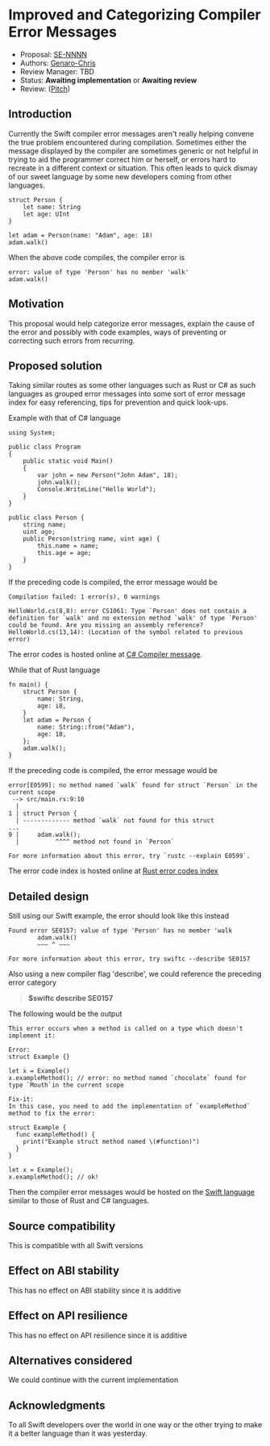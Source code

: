 # Improved and Categorizing Compiler Error Messages

* Proposal: [SE-NNNN](NNNN-filename.md)
* Authors: [Genaro-Chris](https://github.com/Genaro-Chris)
* Review Manager: TBD
* Status: **Awaiting implementation** or **Awaiting review**
* Review: ([Pitch](https://forums.swift.org/...))

## Introduction

Currently the Swift compiler error messages aren't really helping convene the true problem encountered during compilation. Sometimes either the message displayed by the compiler are sometimes generic or not helpful in trying to aid the programmer correct him or herself, or errors hard to recreate in a different context or situation. This often leads to quick dismay of our sweet language by some new developers coming from other languages.

```
struct Person {
    let name: String
    let age: UInt
}

let adam = Person(name: "Adam", age: 18)
adam.walk()
```
When the above code compiles, the compiler error is

```
error: value of type 'Person' has no member 'walk'
adam.walk()
```

## Motivation

 This proposal would help categorize error messages, explain the cause of the error and possibly with code examples, ways of preventing or correcting such errors from recurring.
 
## Proposed solution

Taking similar routes as some other languages such as Rust or C# as such languages as grouped error messages into some sort of error message index for easy referencing, tips for prevention and quick look-ups.

Example with that of C# language

```
using System;

public class Program
{
	public static void Main()
	{
		var john = new Person("John Adam", 18);
		john.walk();
		Console.WriteLine("Hello World");
	}
}

public class Person {
	string name;
	uint age;
	public Person(string name, uint age) {
		this.name = name;
		this.age = age;
	}
}
```
If the preceding code is compiled, the error message would be

```
Compilation failed: 1 error(s), 0 warnings

HelloWorld.cs(8,8): error CS1061: Type `Person' does not contain a definition for `walk' and no extension method `walk' of type `Person' could be found. Are you missing an assembly reference?
HelloWorld.cs(13,14): (Location of the symbol related to previous error)
```
The error codes is hosted online at [C# Compiler message](https://learn.microsoft.com/en-us/dotnet/csharp/language-reference/compiler-messages/).


While that of Rust language

```
fn main() {
    struct Person {
        name: String,
        age: i8,
    }
    let adam = Person {
        name: String::from("Adam"),
        age: 18,
    };
    adam.walk();
}
```
If the preceding code is compiled, the error message would be

```
error[E0599]: no method named `walk` found for struct `Person` in the current scope
 --> src/main.rs:9:10
  |
1 | struct Person {
  | ------------- method `walk` not found for this struct
...
9 |     adam.walk();
  |          ^^^^ method not found in `Person`

For more information about this error, try `rustc --explain E0599`.
```
The error code index is hosted online at [Rust error codes index](https://doc.rust-lang.org/error_codes/error-index.html)

## Detailed design

Still using our Swift example, the error should look like this instead

```
Found error SE0157: value of type 'Person' has no member 'walk
		adam.walk()
		~~~ ^ ~~~
		       
For more information about this error, try swiftc --describe SE0157	
```
Also using a new compiler flag 'describe', we could reference the preceding error category

>__$swiftc describe SE0157__

The following would be the output

```
This error occurs when a method is called on a type which doesn't implement it:

Error:
struct Example {}

let x = Example()
x.exampleMethod(); // error: no method named `chocolate` found for type `Mouth`in the current scope

Fix-it: 
In this case, you need to add the implementation of `exampleMethod` method to fix the error:

struct Example { 
  func exampleMethod() {
    print("Example struct method named \(#function)")
  }
}

let x = Example();
x.exampleMethod(); // ok!
```
Then the compiler error messages would be hosted on the [Swift language](https://www.swift.org) similar to those of Rust and C# languages.

## Source compatibility

This is compatible with all Swift versions

## Effect on ABI stability

This has no effect on ABI stability since it is additive

## Effect on API resilience

This has no effect on API resilience since it is additive 

## Alternatives considered

We could continue with the current implementation

## Acknowledgments

To all Swift developers over the world in one way or the other trying to make it a better language than it was yesterday.


